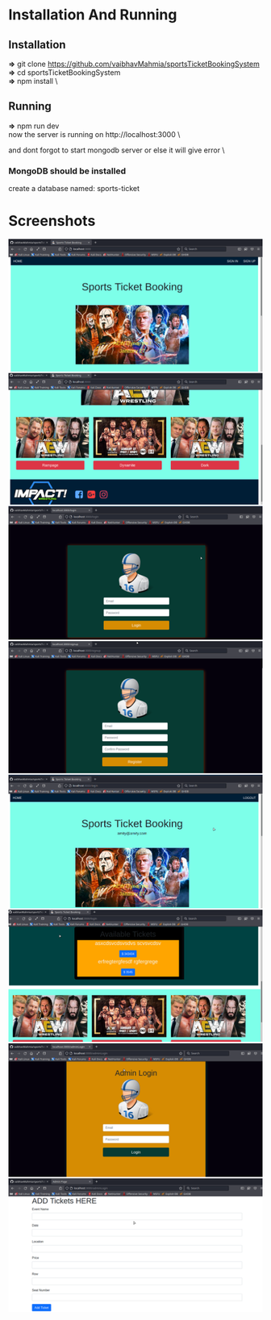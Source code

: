 # Installation And Running 

## Installation
**=>** git clone https://github.com/vaibhavMahmia/sportsTicketBookingSystem \
**=>** cd sportsTicketBookingSystem \
**=>** npm install \

## Running
**=>** npm run dev \
now the server is running on http://localhost:3000 \

and dont forgot to start mongodb server or else it will give error \

### MongoDB should be installed
create a database named: sports-ticket

# Screenshots 

![Index Page](images/screenshots/sport1.png)
![Index Page](images/screenshots/sport3.png)
![Login Page](images/screenshots/sportLogin.png)
![Signup Page](images/screenshots/sportSignup.png)
![After Login 1](images/screenshots/afterLogin1.png)
![After Login 2](images/screenshots/afterLogin2.png)
![Admin Login Page](images/screenshots/adminLoginPage.png)
![Admin Home Page](images/screenshots/adminHome.png)
